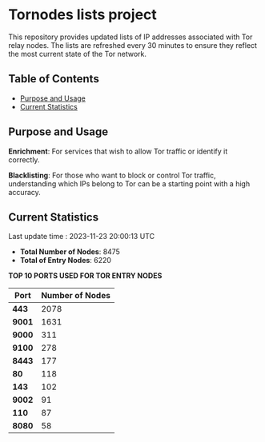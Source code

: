 # Tornodes lists project

This repository provides updated lists of IP addresses associated with Tor relay nodes. The lists are refreshed every 30 minutes to ensure they reflect the most current state of the Tor network.

## Table of Contents

- [Purpose and Usage](#purpose-and-usage)
- [Current Statistics](#current-statistics)


## Purpose and Usage

**Enrichment**: For services that wish to allow Tor traffic or identify it correctly.

**Blacklisting**: For those who want to block or control Tor traffic, understanding which IPs belong to Tor can be a starting point with a high accuracy.

## Current Statistics

Last update time : 2023-11-23 20:00:13 UTC

- **Total Number of Nodes**: 8475
- **Total of Entry Nodes**: 6220

**TOP 10 PORTS USED FOR TOR ENTRY NODES**

| **Port** | **Number of Nodes** |
|------|-----------------|
| **443**   | 2078  |
| **9001**   | 1631  |
| **9000**   | 311  |
| **9100**   | 278  |
| **8443**   | 177  |
| **80**   | 118  |
| **143**   | 102  |
| **9002**   | 91  |
| **110**   | 87  |
| **8080**   | 58  |

